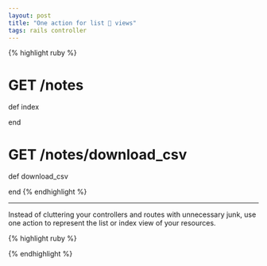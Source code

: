 ```yaml
---
layout: post
title: "One action for list 📃 views"
tags: rails controller
---
```


<div class='red'>
{% highlight ruby %}

# GET /notes
def index

end

# GET /notes/download_csv
def download_csv

end
{% endhighlight %}
</div>

<p><hr></p>

Instead of cluttering your controllers and routes with unnecessary junk, use one action to represent the list or index view of your resources.

<!--more-->

<div class='green'>
{% highlight ruby %}

{% endhighlight %}
</div>

